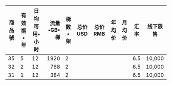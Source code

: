 |商品號|有效期•年|日均可用•小时|流量•GB•梯|梯数•架|总价USD|总价RMB|年均价|月均价|汇率|线下限售|
|-----|-----|-------|---:|---|-------|------|------|----|---|------|
|35|5|12|1920|2||||| 6.5 |10,000|
|32|2|12|768|2||||| 6.5 |10,000 |
|31|1|12|384|2||||| 6.5 |10,000 |

